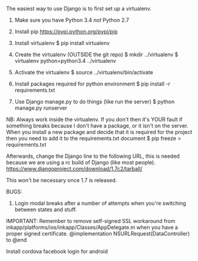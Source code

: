 The easiest way to use Django is to first set up a virtualenv.

1. Make sure you have Python 3.4 _not_ Python 2.7

2. Install pip https://pypi.python.org/pypi/pip

3. Install virtualenv
$ pip install virtualenv

4. Create the virtualenv (OUTSIDE the git repo)
$ mkdir ../virtualenv
$ virtualenv python=python3.4 ../virtualenv

5. Activate the virtualenv 
$ source ../virtualenv/bin/activate

6. Install packages required for python environment
$ pip install -r requirements.txt

7. Use Django manage.py to do things (like run the server)
$ python manage.py runserver

NB: Always work inside the virtualenv. If you don't then it's YOUR fault if something breaks because I don't have a package, or it isn't on the server.
When you install a new package and decide that it is required for the project then you need to add it to the requirements.txt document
$ pip freeze > requirements.txt

Afterwards, change the Django line to the following URL, this is needed because we are using a rc build of Django (like most people).
https://www.djangoproject.com/download/1.7c2/tarball/

This won't be necessary once 1.7 is released.

BUGS:
1. Login modal breaks after a number of attempts when you're switching between states and stuff.

IMPORTANT:
Remember to remove self-signed SSL workaround from inkapp/platforms/ios/inkapp/Classes/AppDelegate.m when you have a proper signed certificate.
@implementation NSURLRequest(DataController) to @end

Install cordova facebook login for android
